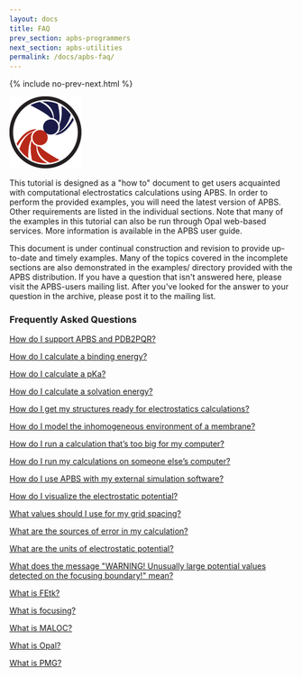 ```yaml
---
layout: docs
title: FAQ
prev_section: apbs-programmers
next_section: apbs-utilities
permalink: /docs/apbs-faq/
---
```


<script type="text/javascript" language="JavaScript"><!--
function HideContent(d) {
document.getElementById(d).style.display = "none";
}
function ShowContent(d) {
document.getElementById(d).style.display = "block";
}
function ReverseDisplay(d) {
if(document.getElementById(d).style.display == "none") { document.getElementById(d).style.display = "block"; }
else { document.getElementById(d).style.display = "none"; }
}
//--></script>

{% include no-prev-next.html %}

<img src="/images/apbs-icons/APBS_128_v2.png" class="apbs-icon" />


This tutorial is designed as a "how to" document to get users acquainted with computational electrostatics calculations using APBS. In order to perform the provided examples, you will need the latest version of APBS. Other requirements are listed in the individual sections.
Note that many of the examples in this tutorial can also be run through Opal web-based services. More information is available in the APBS user guide.

This document is under continual construction and revision to provide up-to-date and timely examples. Many of the topics covered in the incomplete sections are also demonstrated in the examples/ directory provided with the APBS distribution.  If you have a question that isn't answered here, please visit the APBS-users mailing list. After you've looked for the answer to your question in the archive, please post it to the mailing list.

<h3>Frequently Asked Questions</h3>

<a href="javascript:ReverseDisplay('How do I support APBS and PDB2PQR?')">How do I support APBS and PDB2PQR?</a>
<div id="How do I support APBS and PDB2PQR?" style="display:none;">
You can support APBS and PDB2PQR by <a href="http://eepurl.com/by4eQr">registering your use of the software</a>!<hr />
</div>


<a href="javascript:ReverseDisplay('How do I calculate a binding energy?')">How do I calculate a binding energy?</a>
<div id="How do I calculate a binding energy?" style="display:none;">
This topic is discussed in detail in the <a href="{{site.baseurl}}/examples/binding_energies/">Binding energies</a> section.
<hr />
</div>

<a href="javascript:ReverseDisplay('How do I calculate a pKa?')">How do I calculate a pKa?</a>

<div id="How do I calculate a pKa?" style="display:none;">

Please see the <a href="{{site.baseurl}}/examples/pKa_Calculations/">pKa calculations</a> section.

<hr />

</div>


<a href="javascript:ReverseDisplay('How do I calculate a solvation energy?')">How do I calculate a solvation energy?</a>

<div id="How do I calculate a solvation energy?" style="display:none;">

<p>APBS provides force calculations for both polar and nonpolar solvation following the same procedures used in the "<a href="{{site.baseurl}}/apbs/frequently-asked-questions/how-do-i-calculate-a-solvation-energy">How do I calculate a solvation energy?</a>" section. In general, forces can be obtained by modifying input files used for solvation energy calculations to include calcforce total (for total forces on the entire solute) or calcforce comps to obtain detailed force information for each atom. See the polar <a href="{{site.baseurl}}/apbs/user-guide/running-apbs/input-files/elec-input-file-section/elec-keywords/cac">calcforce</a> and apolar <a href="{{site.baseurl}}/apbs/user-guide/running-apbs/input-files/apolar-input-file-section/apolar-keywords/calcforce">calcforce</a> documentation.  For polar solvation forces, it is important to note that, like solvation energy calculations, "self-interaction" terms must be removed. </p>


<hr />

</div>


<a href="javascript:ReverseDisplay('How do I get my structures ready for electrostatics calculations?')">How do I get my structures ready for electrostatics calculations?</a>

<div id="How do I get my structures ready for electrostatics calculations?" style="display:none;">

<p>In order to perform electrostatics calculations on your biomolecular structure of interest, you need to provide atomic charge and radius information to APBS. Charges are used to form the biomolecular charge distribution for the Poisson-Boltzmann (PB) equation while the radii are used to construct the dielectric and ionic accessibility functions. This charge and radius information can be provided to APBS in a few different formats which are described in more detail below. The section "Biomolecular structure formats" describes these formats in more detail.</p>

<h3>PQR format</h3>

<p>The PQR format provides a very simple way to include parameter information by by replacing the occupancy and temperature columns of a PDB-format structure file with charge ("Q") and radius ("R") information. Unfortunately, the simplicity of this format also limits its extensibility: it can be very difficult to add new atom types and parameters in a generic format without the use of external software such as PDB2PQR. The XML parameter format described below is much easier to modify.</p>

<h3>XML format</h3>

<p>The XML structure format provides a somewhat more complicated format for including parameter information with increased flexibility in formatting, extension, and other modifications. As in the PQR format, atom coordinates are supplemented with charge and radius information. Please see the APBS user guide for complete format specifications.</p>

<h3>Generating PQR files from PDB files (PDB2PQR)</h3>


<p>The PDB2PQR web service and software will convert most PDB files into PQR format with some caveats.  Although PDB2PQR can fix some missing heavy atoms in sidechains, it does not currently have the (nontrivial) capability to model in large regions of missing backbone and sidechain coordinates. Be patient and make certain that the job you submitted to the PDB2PQR website has finished and you have downloaded the resulting PQR file correctly. It usually takes less than 10 minutes for the job to finish.</p>

<p>PDB2PQR will also perform hydrogen bond optimization, sidechain rotamer search, limited titration state assignment, ligand parameterization, and APBS input file preparation. Please see the PDB2PQR website for more details.
As mentioned above, PDB2PQR is discussed in more detailed on the PDB2PQR homepage. Therefore, we will review the minimal steps required to produce a PQR file from a PDB file here. To begin, choose a server from <a href="{{site.baseurl}}/docs/downloads/">Downloads and web servers</a></p>

<h5>Choose the PDB file to convert</h5>

<p>Start by choosing a PDB file to process. Either enter the 4-character PDB ID into PDB2PQR or accession number (e.g., 1FAS, 1MAH, 1LYS, etc.) or upload your own PDB file. Note that, if you choose to enter a 4-character PDB ID, PDB2PQR will process all recognizable chains of PDB file as it was deposited in the PDB (e.g., not the biological unit, any related transformations, etc.).</p>

<h5>Pick a forcefield</h5>

<p>For most applications, the choice is easy: PARSE. This forcefield has been optimized for implicit solvent calculation and is probably the best choice for visualization of protein electrostatics and many common types of energetic calculations for proteins. However, AMBER and CHARMM may be more appropriate if you are attempting to compare directly to simulations performed with those force fields, require nucleic acid support, are simulating ligands parameterized with those force fields, etc.</p>

<p>It is also possible to upload a user-defined forcefield (e.g., to define radii and charges for ligands or unusual residues). Please see the <a href="{{site.baseurl}}/docs/pdb2pqr-programmers/">PDB2PQR documentation</a> for more information.</p>

<h5>Output naming scheme</h5>

<p>This is largely irrelevant to electrostatics calculations but may be important for visualization. When in doubt, choose the "Internal naming scheme" which attempts to conform to IUPAC standards.</p>

<h5>Other options</h5>

<p>These options fall into two categories: how to build missing atoms (including hydrogens) onto the structure and additional output configuration. Please see the PDB2PQR User Guide for more details.</p>


<hr />

</div>

<a href="javascript:ReverseDisplay('How do I model the inhomogeneous environment of a membrane?')">How do I model the inhomogeneous environment of a membrane?</a>

<div id="How do I model the inhomogeneous environment of a membrane?" style="display:none;">

Please see <a href="{{site.baseurl}}/examples/potentials_of_mean_force/">The polar solvation potential of mean force for a helix in a dielectric slab membrane</a> and <a href="http://en.wikiversity.org/wiki/Poisson%E2%80%93Boltzmann_profile_for_an_ion_channel">Poisson–Boltzmann profile for an ion channel</a> for more information.

<hr />

</div>

<a href="javascript:ReverseDisplay('How do I run a calculation that’s too big for my computer?')">How do I run a calculation that’s too big for my computer?</a>

<div id="How do I run a calculation that’s too big for my computer?" style="display:none;">

Please see the discussion in the <a href="{{site.baseurl}}/examples/parallel_execution_for_large_problems/">Parallel execution for large problems</a> section.

<hr />

</div>



<a href="javascript:ReverseDisplay('How do I run my calculations on someone else’s computer?')">How do I run my calculations on someone else’s computer?</a>

<div id="How do I run my calculations on someone else’s computer?" style="display:none;">

<p>There are many cases where it is inconvenient to run calculations on your own computer: your calculation may require more resources (memory, etc.) than available on your system, you may have many calculations to run, etc. There are two primary mechanisms for running APBS on external resources: the <a href="{{site.baseurl}}/docs/usage/">APBS Opal client</a> and the <a href="{{site.baseurl}}/examples/running_apbs_through_pdb2pqr_web_portal/">PDB2PQR web interface</a>.</p>

<hr />

</div>

<a href="javascript:ReverseDisplay('How do I use APBS with my external simulation software?')">How do I use APBS with my external simulation software?</a>

<div id="How do I use APBS with my external simulation software?" style="display:none;">

<p>Robert Konecny (McCammon group) has developed the <a href="http://mccammon.ucsd.edu/iapbs/">iAPBS package</a> which provides a C/C++/FORTRAN interface to APBS for use with AMBER, NAMD, and CHARMM. More information is available from the <a href="http://mccammon.ucsd.edu/iapbs/">iAPBS homepage</a>.</p>


<p>APBS also links against developmental versions of the TINKER software package. Public versions of TINKER with APBS support should be available soon from http://dasher.wustl.edu/tinker/.</p>

<hr />

</div>


<a href="javascript:ReverseDisplay('How do I visualize the electrostatic potential?')">How do I visualize the electrostatic potential?</a>

<div id="How do I visualize the electrostatic potential?" style="display:none;">

<p>As <a href="{{site.baseurl}}/docs/apbs-others/">outlined in the user guide</a>, there are many different ways to visualize the electrostatic potential as calculated by APBS.  We provide <a href="{{site.baseurl}}/docs/visualizing-results/">detailed examples</a> for several ways to both calculate and visualize the potential in the same setting.</p>

<hr />

</div>

<a href="javascript:ReverseDisplay('What values should I use for my grid spacing?')">What values should I use for my grid spacing?</a>

<div id="What values should I use for my grid spacing?" style="display:none;">

<p>It is recommended to use the same grid for all three calculations: ligand, protein, and ligand-protein complex, and to use the grid settings for the ligand-protein complex for all calculations.</p>
<p>Energies are often very sensitive to grid parameters, thus it is best to use the largest possible grid lengths with the smallest possible grid spacing for your calculations. We usually recommend grid spacings of 0.5 Angstroms or smaller.</p>

<hr />

</div>


<a href="javascript:ReverseDisplay('What are the sources of error in my calculation?')">What are the sources of error in my calculation?</a>

<div id="What are the sources of error in my calculation?" style="display:none;">

<h3>Model error</h3>

<p>When performing solvation calculations using APBS, it is important to keep in mind that you are using an approximate model for solvation. Therefore, your answers may contain errors related to approximations in the model. Many review articles have covered the nature of these approximations (see bibliography), we will stress the highlights below.</p>

<h5>Linear dielectric response</h5>

<p>The Poisson-Boltzmann equation models the solvent as a dielectric continuum that responds linearly to all applied fields. In particular, under this model, very strong fields can induce unrealistically strong polarization in the dielectric media representing the solvent and/or the solute interior. However, molecular solvents or solutes cannot support an infinite amount of polarization: they are limited by their density, their finite dipole moments, and their finite degree of electronic polarizability. Therefore, the continuum model assumption of linear dielectric response can break down in situations with strong electric fields; e.g., around nucleic acids or very highly-charged proteins.</p>

<h5>Local dielectric response</h5>

<p>The Poisson-Boltzmann equation models the solvent as a dielectric continuum that also responds locally to all applied fields. In other words, under this model, the local polarization at a point x is only dependent on the field at point x. However, molecular solvents and solutes clearly don't obey this assumption: the variety of covalent, steric, and other non-bonded intra- and inter-molecular interactions ensures that the polarization at point x is dependent on solute-field interactions in a non-vanishing neighborhood around x. One way to limit the impact of this flawed assumption, is to model solute response as "explicitly" as possible in your continuum electrostatics problems. In other words, rather than relying upon the continuum model to reproduce conformational relaxation or response in your solute, model such response in detail through molecular simulations or other conformational sampling.</p>

<h5>Ambiguity of dielectric interfaces and coefficient values</h5>

<p>Violation of the assumptions of linear and local dielectric response in real molecular systems leads to serious ambiguity in the definition of the dielectric coefficient in the Poisson-Boltzmann equation. In particular, while the values for bulk solvent (i.e., far away from the solute) response are well-defined, all other values of the dielectric coefficient are ambiguous. In general, continuum models assume a constant low-dielectric value inside the solute and the bulk solvent value outside the solute. This assumption creates tremendous sensitivity of calculation results on the placement of the dielectric interface (usually determined by solute atomic radii) and the specific value of the internal solute dielectric. In general, errors arising from this assumption can be minimized by using internal dielectric values that are consistent with the solute atomic radii parameterization.</p>

<h5>No specific ion-solvent or ion-solute interactions</h5>

<p>Most Poisson-Boltzmann models assume that ions do not interact directly with the solvent: they are charges embedded in the same dielectric material as the bulk solvent. This assumption implies that ions experience no "desolvation" penalty as they interact with the solute surface. Additionally, most Poisson-Boltzmann models assume that ions interaction with the solute only through electrostatic and hard-sphere steric potentials. However, this assumption neglects some of the subtlety of ion-protein interactions; in particular, dispersive interactions that can possibly lead to some degree of ion specificity.</p>

<h5>Mean field ion behavior</h5>

<p>Finally, the Poisson-Boltzmann model is a "mean field" description of ionic solutions. This means that ions only experience the average influence of other ions in the system; the model neglects fluctuations in the ionic atmosphere and correlations between the ions in solution. Such correlations and fluctuations can be very important at high ionic charge densities; e.g., for multivalent ions, high ion concentrations, or the high-density ionic regions near highly-charged biomolecules.</p>

<h3>Structure-based errors</h3>

<p>Electrostatics calculations can be very sensitive to errors in the structure, including:
<ul>
<li>Misplaced atoms or sidechains</li>
<li>Missing regions of biomolecular structure</li>
<li>Incorrect titration state assignments</li>
</ul>
Of these errors, incorrect titration states are the most common and, often, the most problematic. The software package PDB2PQR was created to minimize all of the above problems and we recommend its use to "pre-process" structures before electrostatics calculations.</p>

<h3>Parameter set errors</h3>

Under construction

<h3>Discretization error</h3>

<p>The Poisson-Boltzmann partial differential equation must be discretized in order to be solved on a computer. APBS discretizes the equation in spacing by evaluating the problem coefficients and solving for the electrostatic potential on a set of grid (finite difference) or mesh (finite element) points. However, this discretization is an approximation to the actual, continuously-specified problem coefficients. Coarser discretization of coefficients and the solution reduce the overall accuracy and introduce errors into the final potential and calculated energies.</p>

<p>It is very important to evaluate the sensitivity of your calculated energies to the grid spacings and lengths. In general, it is a good idea to scan a range of grid spacings and lengths before starting a problem and choose the largest problem domain with the smallest grid spacing that gives consistent results (e.g., results that don't change as you further reduce the grid spacing).</p>

<h3>Solver and round-off error</h3>

<p>APBS uses iterative solvers to solve the nonlinear algebraic equations resulting from the discretized Poisson-Boltzmann equation. In particular, we use the Holst group PMG software to solve equations resulting from finite difference discretizations of the PB equation and the Holst group MC software to solve equations resulting from finite element discretizations of the PB equation.</p>

<p>Iterative solvers obtain solutions to algebraic equations which are accurate within a specified error tolerance. Current versions of APBS use a fixed error tolerance of 10-6 which implies approximately 1 part per million root-mean-squared error in calculated potentials. Such error tolerances have been empirically observed to give good accuracy in the calculated energies obtained with APBS. Future versions of APBS will provide user control for error tolerance.</p>

<p>However, it is important to note that the error in potential does not necessarily directly relate to the error in the energies calculated by APBS. In particular, most meaningful energies are calculated as differences between energies from several calculations. While the accuracy of each separate energy can be related to the solver error tolerance, the energy difference can only be loosely bounded by the error tolerance.</p>

<p>This issue is illustrated in the protein kinase ligand binding example provided with APBS as pka-lig and analyzed below. This example demonstrates that, while the errors for each calculation remain small, the overall error in the computed energy can be very large; particularly when two different methods are compared.</p>

<div><div class="sites-embed-align-left-wrapping-off"><div class="sites-embed-border-on sites-embed sites-embed-full-width" style="width:100%;"><h4 class="sites-embed-title">APBS 1.2 pka-lig error sensitivity</h4><div class="sites-embed-object-title" style="display:none;">APBS 1.2 pka-lig error sensitivity</div><div class="sites-embed-content sites-embed-type-spreadsheet"><iframe src="https://spreadsheets.google.com/spreadsheet/loadredirect?chrome=false&amp;key=0Asy1jmCqCrVxdGdrQUU2cFhUdS1WaHlZVUxpbk1LZ3c&amp;output=html&amp;pubredirect=true&amp;widget=true" width="100%" height="600" title="APBS 1.2 pka-lig error sensitivity" frameborder="0" id="1799863917"></iframe></div></div></div><br /></div>

<hr />

</div>


<a href="javascript:ReverseDisplay('What are the units of electrostatic potential?')">What are the units of electrostatic potential?</a>

<div id="What are the units of electrostatic potential?" style="display:none;">

APBS writes out the electrostatic potential in dimensionless units of kb T ec-1 where

* kb is Boltzmann's constant:  1.3806504 × 10−23 J K-1
* T is the temperature of your calculation in K
* ec is the charge of an electron:  1.60217646 × 10-19 C

As an example, if you ran your calculation at 300 K, then the potential would be written out as multiples of

<p> kb T ec-1 = (1.3806504 × 10−23 J K-1) × (300 K) × (1.60217646 × 10-19 C)-1</p>
<p> = (4.1419512 × 10-21 J) × (6.241509752 × 1018 C-1)</p>
<p>    = 2.585202 × 10-2 J C-1</p>
<p>  = 25.85202 mV</p>

<hr />

</div>

<a href="javascript:ReverseDisplay('What does the message WARNING! Unusually large potential values detected on the focusing boundary! mean?')">What does the message "WARNING! Unusually large potential values detected on the focusing boundary!" mean?</a>

<div id="What does the message WARNING! Unusually large potential values detected on the focusing boundary! mean?" style="display:none;">

<p>During focusing calculations, you may encounter the message "WARNING! Unusually large potential values detected on the focusing boundary!" for some highly charged systems based on location of the focusing boundary.</p>

<p>First, you should determine if you received any other warning or error messages as part of this calculation, particularly those referring to exceeded number of iterations or error tolerance (etol). If such messages are received, please contact the developers for support.</p>

<p>Next, you should check if the calculation converged to a reasonable answer. In particular, you should check sensitivity to the grid spacing by making small changes to the grid lengths (via the fglen parameter) and see if the changes in energies are correspondingly small. If so, then this warning can be safely ignored. If not, please contact the developers for support.</p>

<hr />

</div>

<a href="javascript:ReverseDisplay('What is FEtk?')">What is FEtk?</a>

<div id="What is FEtk?" style="display:none;">

FEtk is an adaptive multilevel finite element library developed by Michael Holst and used for the finite element features in APBS.  More information, as well as downloadable files, can be found <a href = "http://www.fetk.org">here</a>.


<hr />

</div>

<a href="javascript:ReverseDisplay('What is focusing?')">What is focusing?</a>

<div id="What is focusing?" style="display:none;">

<p>This is a method for solving the Poisson-Boltzmann equation in a finite difference setting. Some of the earliest references to this method are from Gilson and Honig (Gilson MK and Honig BH, Calculation of electrostatic potentials in an enzyme active site. Nature, 1987. 330(6143): p. 84-6.). The method starts by solving the equation on a coarse grid (i.e., few grid points) with large dimensions (i.e., grid lengths). The solution on this coarse grid is then used to set the Dirichlet boundary condition values for a smaller problem domain -- and therefore a finer grid -- surrounding the region of interest. The finer grid spacing in the smaller problem domain often provides greater accuracy in the solution.</p>

<p>This technique has been used to cover multiple regions of a large problem domain in the parallel focusing method.</p>

<hr />

</div>

<a href="javascript:ReverseDisplay('What is MALOC?')">What is MALOC?</a>

<div id="What is MALOC?" style="display:none;">

<p>MALOC is the hardware abstraction developed by Michael Holst and used by APBS to provide portability across platforms. More information can be found <a href = "http://www.fetk.org/codes/maloc/index.html">here</a></p>

<hr />

</div>

<a href="javascript:ReverseDisplay('What is Opal?')">What is Opal?</a>

<div id="What is Opal?" style="display:none;">

<p>Opal is a web services toolkit developed by the NBCR and researchers at the San Diego Supercomputer Center. This software enables remote execution of APBS or PDB2PQR to reduce local system loads or run calculations that are too large for local resources. More information can be found <a href="http://nbcr-222.ucsd.edu/opal2/dashboard">here</a></p>

<hr />

</div>

<a href="javascript:ReverseDisplay('What is PMG?')">What is PMG?</a>

<div id="What is PMG?" style="display:none;">

<p>PMG is a multigrid library developed by Michael Holst. More information can be found <a href="http://www.fetk.org/codes/pmg/index.html">here</a></p>

<hr />

</div>





